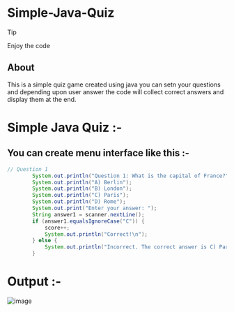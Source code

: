 # Simple-Java-Quiz

> [!tip]
> Enjoy the code

## About

This is a simple quiz game created using java you can setn your questions and depending upon user answer the code will collect correct answers and display them at the end.

# Simple Java Quiz :-

## You can create menu interface like this :-

```java
// Question 1
        System.out.println("Question 1: What is the capital of France?");
        System.out.println("A) Berlin");
        System.out.println("B) London");
        System.out.println("C) Paris");
        System.out.println("D) Rome");
        System.out.print("Enter your answer: ");
        String answer1 = scanner.nextLine();
        if (answer1.equalsIgnoreCase("C")) {
            score++;
            System.out.println("Correct!\n");
        } else {
            System.out.println("Incorrect. The correct answer is C) Paris.\n");
        }
```
# Output :-

![image](https://github.com/user-attachments/assets/9ef03094-d440-4c64-97cd-d065fe3873ae)


